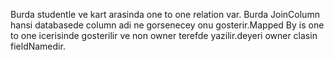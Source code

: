 Burda studentle ve kart arasinda one to one relation var. Burda JoinColumn hansi databasede column adi ne gorsenecey onu gosterir.Mapped By is one to one icerisinde gosterilir ve non owner terefde yazilir.deyeri owner clasin fieldNamedir.